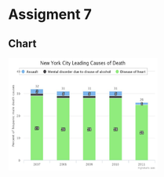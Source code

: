 # Assigment 7


<h2>Chart</h2>
<img src="chart.jpeg" alt="Mountain View" style="width:304px;height:228px;">
